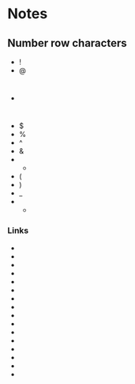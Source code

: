 # Notes
## Number row characters
* !
* @
* #
* $
* %
* ^
* &
* *
* (
* )
* _
* +
### Links
* 
* 
* 
* 
*
*
*
*
*
*
*
*
*
*
*
*
